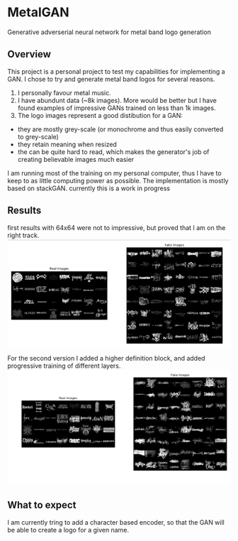 # MetalGAN
Generative adverserial neural network for metal band logo generation

## Overview
This project is a personal project to test my capabilities for implementing a GAN. 
I chose to try and generate metal band logos for several reasons.
1. I personally favour metal music.
2. I have abundunt data (~8k images). More would be better but I have found examples of impressive GANs trained on less than 1k images.
3. The logo images represent a good distibution for a GAN: 
  - they are mostly grey-scale (or monochrome and thus easily converted to grey-scale)
  - they retain meaning when resized
  - the can be quite hard to read, which makes the generator's job of creating believable images much easier

I am running most of the training on my personal computer, thus I have to keep to as little computing power as possible.
The implementation is mostly based on stackGAN.
currently this is a work in progress

## Results
first results with 64x64 were not to impressive, but proved that I am on the right track.
![example](https://github.com/noamelata/MetalGAN/blob/main/MetalGAN%2064x64%20example.jpeg)

For the second version I added a higher definition block, and added progressive training of different layers.
![example](https://github.com/noamelata/MetalGAN/blob/main/MetalGAN%20128x128%20example.jpeg)

## What to expect
I am currently tring to add a character based encoder, so that the GAN will be able to create a logo for a given name.
